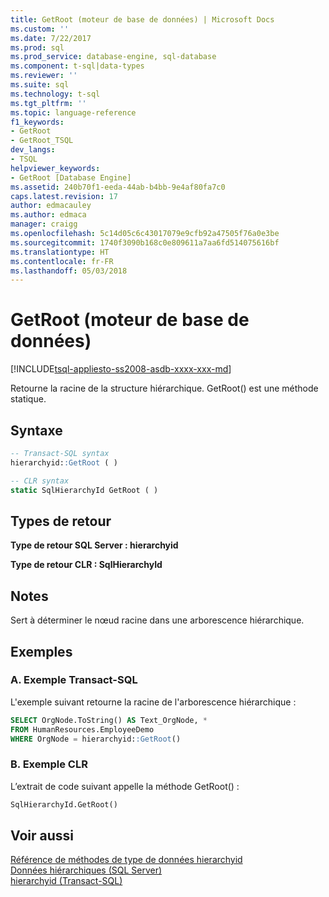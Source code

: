 ```yaml
---
title: GetRoot (moteur de base de données) | Microsoft Docs
ms.custom: ''
ms.date: 7/22/2017
ms.prod: sql
ms.prod_service: database-engine, sql-database
ms.component: t-sql|data-types
ms.reviewer: ''
ms.suite: sql
ms.technology: t-sql
ms.tgt_pltfrm: ''
ms.topic: language-reference
f1_keywords:
- GetRoot
- GetRoot_TSQL
dev_langs:
- TSQL
helpviewer_keywords:
- GetRoot [Database Engine]
ms.assetid: 240b70f1-eeda-44ab-b4bb-9e4af80fa7c0
caps.latest.revision: 17
author: edmacauley
ms.author: edmaca
manager: craigg
ms.openlocfilehash: 5c14d05c6c43017079e9cfb92a47505f76a0e3be
ms.sourcegitcommit: 1740f3090b168c0e809611a7aa6fd514075616bf
ms.translationtype: HT
ms.contentlocale: fr-FR
ms.lasthandoff: 05/03/2018
---
```

# <a name="getroot-database-engine"></a>GetRoot (moteur de base de données)
[!INCLUDE[tsql-appliesto-ss2008-asdb-xxxx-xxx-md](../../includes/tsql-appliesto-ss2008-asdb-xxxx-xxx-md.md)]

Retourne la racine de la structure hiérarchique. GetRoot() est une méthode statique.
  
## <a name="syntax"></a>Syntaxe  
  
```sql
-- Transact-SQL syntax  
hierarchyid::GetRoot ( )   
```  
  
```sql
-- CLR syntax  
static SqlHierarchyId GetRoot ( )   
```  
  
## <a name="return-types"></a>Types de retour  
**Type de retour SQL Server : hierarchyid**
  
**Type de retour CLR : SqlHierarchyId**
  
## <a name="remarks"></a>Notes   
Sert à déterminer le nœud racine dans une arborescence hiérarchique.
  
## <a name="examples"></a>Exemples  
  
### <a name="a-transact-sql-example"></a>A. Exemple Transact-SQL  
L'exemple suivant retourne la racine de l'arborescence hiérarchique :
  
```sql
SELECT OrgNode.ToString() AS Text_OrgNode, *  
FROM HumanResources.EmployeeDemo  
WHERE OrgNode = hierarchyid::GetRoot()  
```  
  
### <a name="b-clr-example"></a>B. Exemple CLR  
L’extrait de code suivant appelle la méthode GetRoot() :
  
```sql
SqlHierarchyId.GetRoot()  
```  
  
## <a name="see-also"></a>Voir aussi
[Référence de méthodes de type de données hierarchyid](http://msdn.microsoft.com/library/01a050f5-7580-4d5f-807c-7f11423cbb06)  
[Données hiérarchiques &#40;SQL Server&#41;](../../relational-databases/hierarchical-data-sql-server.md)  
[hierarchyid &#40;Transact-SQL&#41;](../../t-sql/data-types/hierarchyid-data-type-method-reference.md)
  
  
